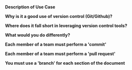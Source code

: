 **Description of Use Case**


**Why is it a good use of version control (Git/Github)?**


**Where does it fall short in leveraging version control tools?**


**What would you do differently?**


**Each member of a team must perform a 'commit'**


**Each member of a team must perform a 'pull request'**


**You must use a 'branch' for each section of the document**

